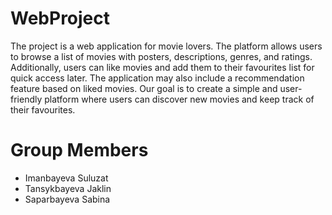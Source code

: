 # WebProject

The project is a web application for movie lovers. The platform allows users to browse a list of movies with posters, descriptions, genres, and ratings. Additionally, users can like movies and add them to their favourites list for quick access later. The application may also include a recommendation feature based on liked movies. 
Our goal is to create a simple and user-friendly platform where users can discover new movies and keep track of their favourites.

# Group Members
- Imanbayeva Suluzat
- Tansykbayeva Jaklin
- Saparbayeva Sabina

